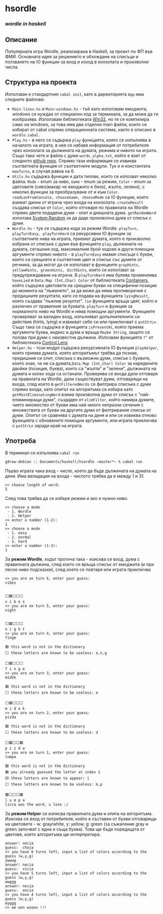 # hsordle
### _wordle in haskell_

## Описание
Популярната игра Wordle, реализирана в Haskell, за проект по ФП във ФМИ. Основната идея за решението е обхождане на списъци и ползването на IO функции за вход и изход в конзолата и произволни числа.

## Структура на проекта
Използван е стандартния ```cabal init```, като в директорията ```App``` има следните файлове:
- ```Main-linux.hs``` и ```Main-windows.hs``` - тъй като използвам емоджита, windows се нуждае от специален код за терминала, за да може да ги изобразява. Използвам библиотеката [Win32](https://hackage.haskell.org/package/Win32), но тя се компилира само на windows, за това има два отделни main файла, които се избират от cabal спрямо операционната система, както е описано в ```wordle.cabal```.
- ```Play.hs``` - в него се съдържа ```play``` функцията, която се изпълнява в началото на играта, в нея се набавя информация от потребителя чрез конзолата за дължината на думата, режима и нивото на играта. Също така чете и файла с думи ```words_alpha.txt```, който е взет от следното [github repo](https://github.com/dwyl/english-words). Спрямо тази информация се извиква съответната функция от съответните модули. Тук е и константата ```maxTurns```, в случая равна на 6.
- ```Utils.hs``` съдържа функции и дата типове, които се изпозват няколко файла. ```Mode``` - enum за ниво, ```Game``` - enum за режим, ```Color``` - enum за цветовете (сиво(макар че емоджито е бяло), жълто, зелено), с няколко функции за преобразуване от и към ```Color```. ```readLenFromConsole, chooseGame, chooseMode``` са IO функции, които взимат данни от играча чрез входа на конзолата. ```createResult``` създава списък от ```Color```, който отговаря по правилата на Wordle спрямо двете подадени думи - опит и днешната дума. ```getRandomWord``` използва [System.Random](https://hackage.haskell.org/package/random) за да даде произволна дума от списък с думи.
- ```Wordle.hs``` - тук се съдържа кода за режим Wordle. ```playTurn, playTurnEasy, playTurnHard``` са рекурсивни IO функции за съответните нива на играта, приемат думата, която е произволно избрана от списъка с думи във функцията ```play```, дължината на думата, сегашния ход, максималния брой ходове и други помощни аргументи спрямо нивото - в ```playTurnEasy``` имаме списъци с букви, които са срещнати в съответния цвят и списък със думите от речника, за да могат да се използват в функциите ```grayHints, yellowHints, greenHints, dictHints```, които се използват за предупреждаване на играча. В ```playTurnHard``` има булева променлива ```haveLied``` и ```Data.Map (Int,Char) Color``` от библиотеката [Containers](https://hackage.haskell.org/package/containers), който съдържа цветовете на срещани букви на специфични позиции до момента на "лъженето", за да може да няма противоречия с предишните резултати, като се подава на функцията ```lyingResult```, която създава "лъжлив резултат". ```lie``` функцията връща цвят, който е различен от правилния за буквата. ```playTurn``` е функция за нормалното ниво на Wordle и няма помощни аргументи. Функциите проверяват за валиден вход, изпълняват допълнителните си действия (hints, lying) и извикват себе си или приключват с ```putStrLn```. Също така се съдържа и функцията ```isPresentAt```, която приема аргументи буква, индекс и дума и връща ```Maybe String```, защото се ползва при думи с неизвестна дължина. Изпозвам функцията `?^` от библиотеката [Control.Lens](https://hackage.haskell.org/package/lens)
- ```Helper.hs``` - този модул съдържа рекурсивната IO функция ```playHelper```, която приема думата, която алгоритъмът трябва да познае, предишния си опит, списъка с възможни думи, списък с буквите, които знае, че не са думата,```Data.Map (Int,Char) Color``` за наредените двойки (позиция, буква), които са "жълти" и "зелени", дължината на думата и колко хода са останали. Проверява се входа дали отговаря на правилата на Wordle, дали съществуват думи, отговарящи на входа, след което в ```getFilteredWords``` се филтрира списъка с думи спрямо входа, като опитът на алгоритъма се избира като ```getMostEliminatingWord``` взима произволна дума от списък с "най-елиминиращи думи", създаден от ```elimFilter```, който намира думите, чието множество от букви има най-много непразни сечения с множествата от букви на другите думи от филтрирания списък от думи. Опитът се сравнява с думата на деня и или се извиква отново функцията с обновените помощни аргументи, или играта приключва с ```putStrLn``` заради край на играта.

## Употреба
В терминал се изпълнява `cabal run`
```
g8row-debian :: Documents/haskell/hsordle ‹master*› % cabal run                                                         
```
Първо играта чака вход - число, което да бъде дължината на думата на деня. Има валидация на входа - числото трябва да е между 1 и 31.
```
>> choose length of word: 
5
```
След това трябва да се избере режим и ако е нужно ниво.
```
>> choose a mode
 - 1. Wordle
 - 2. Helper
>> enter a number (1-2): 
1
>> choose a mode
 - 1. easy
 - 2. normal
 - 3. hard
>> enter a number (1-3): 
1
```
За **режим Wordle**, ходът протича така - изисква се вход, дума с правилната дължина, след което се връща списък от емоджита (и при лесно ниво подсказки), след което се повтаря или играта приключва
```
>> you are on turn 6, enter your guess:
vibes


⬜🟩⬜⬜⬜
v i b e s 
>> you are on turn 5, enter your guess:
night


⬜🟩⬜⬜⬜
n i g h t 
>> you are on turn 4, enter your guess:
finge

🟥 this word is not in the dictionary
⬜ these letters are known to be useless: e,n,g

⬜🟩⬜⬜⬜
f i n g e 
>> you are on turn 3, enter your guess:
midek

🟥 this word is not in the dictionary
⬜ these letters are known to be useless: e

⬜🟩⬜⬜⬜
m i d e k 
>> you are on turn 2, enter your guess:
pizda

🟥 this word is not in the dictionary
⬜ these letters are known to be useless: d

⬜🟩⬜⬜🟩
p i z d a 
>> you are on turn 1, enter your guess:
lumpa

🟥 this word is not in the dictionary
🟩 you already guessed the letter at index 1
🟨 these letters are known to appear: i
⬜ these letters are known to be useless: m,p

🟩⬜⬜⬜🟩
l u m p a 
licca was the word, u lose :/
```
За **режим Helper** се изписва правилната дума и опита на алгоритъма. Изисква се вход от потребителя, който е съставен от букви отговарящи на цветовете - w: gray/white, y: yellow, g: green (за съжаление gray и green започват с една и съща буква). Това ще бъде поредицата от цветове, която алгоритъма ще интерпретира. 
```
answer: necia
guess:  chaja
>> you have 6 turns left, input a list of colors according to the guess (w,y,g)
ywwwg
answer: necia
guess:  vicia
>> you have 5 turns left, input a list of colors according to the guess (w,y,g)
wwggg
answer: necia
guess:  oncia
>> you have 4 turns left, input a list of colors according to the guess (w,y,g)
wyggg
>> we won woooo !!!
```